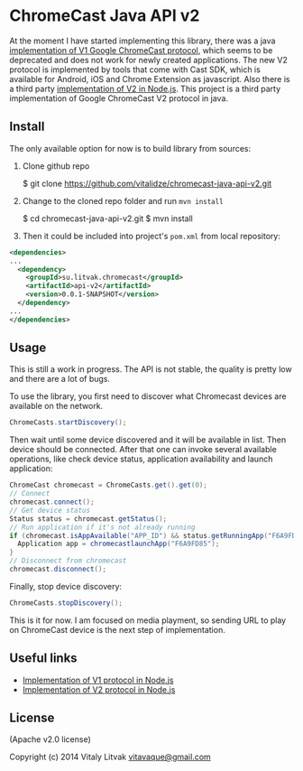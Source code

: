 ChromeCast Java API v2
======================

At the moment I have started implementing this library, there was a java [implementation of V1 Google ChromeCast protocol](https://github.com/entertailion/Caster), which seems to be deprecated and does not work for newly created applications. The new V2 protocol is implemented by tools that come with Cast SDK, which is available for Android, iOS and Chrome Extension as javascript. Also there is a third party [implementation of V2 in Node.js](https://github.com/vincentbernat/nodecastor). This project is a third party implementation of Google ChromeCast V2 protocol in java.

Install
-------

The only available option for now is to build library from sources:

1) Clone github repo

    $ git clone https://github.com/vitalidze/chromecast-java-api-v2.git

2) Change to the cloned repo folder and run `mvn install`

    $ cd chromecast-java-api-v2.git
    $ mvn install

3) Then it could be included into project's `pom.xml` from local repository:

```xml
<dependencies>
...
  <dependency>
    <groupId>su.litvak.chromecast</groupId>
    <artifactId>api-v2</artifactId>
    <version>0.0.1-SNAPSHOT</version>
  </dependency>
...
</dependencies>
```

Usage
-----

This is still a work in progress. The API is not stable, the quality is pretty low and there are a lot of bugs.

To use the library, you first need to discover what Chromecast devices are available on the network.

```java
ChromeCasts.startDiscovery();
```

Then wait until some device discovered and it will be available in list. Then device should be connected. After that one can invoke several available operations, like check device status, application availability and launch application:

```java
ChromeCast chromecast = ChromeCasts.get().get(0);
// Connect
chromecast.connect();
// Get device status
Status status = chromecast.getStatus();
// Run application if it's not already running
if (chromecast.isAppAvailable("APP_ID") && status.getRunningApp("F6A9FD85") == null) {
  Application app = chromecastlaunchApp("F6A9FD85");
}
// Disconnect from chromecast
chromecast.disconnect();
```

Finally, stop device discovery:

```java
ChromeCasts.stopDiscovery();
```

This is it for now. I am focused on media playment, so sending URL to play on ChromeCast device is the next step of implementation.

Useful links
------------

* [Implementation of V1 protocol in Node.js](https://github.com/wearefractal/nodecast)
* [Implementation of V2 protocol in Node.js](https://github.com/vincentbernat/nodecastor)

License
-------

(Apache v2.0 license)

Copyright (c) 2014 Vitaly Litvak vitavaque@gmail.com
